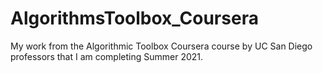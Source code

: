# AlgorithmsToolbox_Coursera
My work from the Algorithmic Toolbox Coursera course by UC San Diego professors that I am completing Summer 2021.
